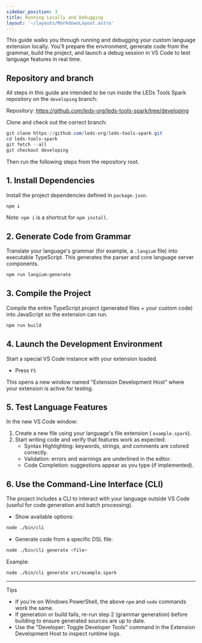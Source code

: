 ```yaml
---
sidebar_position: 3
title: Running Locally and Debugging
layout: '~/layouts/MarkdownLayout.astro' 
---
```


This guide walks you through running and debugging your custom language extension locally. You'll prepare the environment, generate code from the grammar, build the project, and launch a debug session in VS Code to test language features in real time.

## Repository and branch

All steps in this guide are intended to be run inside the LEDs Tools Spark repository on the `developing` branch:

Repository: https://github.com/leds-org/leds-tools-spark/tree/developing

Clone and check out the correct branch:

```powershell
git clone https://github.com/leds-org/leds-tools-spark.git
cd leds-tools-spark
git fetch --all
git checkout developing
```

Then run the following steps from the repository root.

## 1. Install Dependencies

Install the project dependencies defined in `package.json`.

```bash
npm i
```

Note: `npm i` is a shortcut for `npm install`.

## 2. Generate Code from Grammar

Translate your language's grammar (for example, a `.langium` file) into executable TypeScript. This generates the parser and core language server components.

```bash
npm run langium:generate
```

## 3. Compile the Project

Compile the entire TypeScript project (generated files + your custom code) into JavaScript so the extension can run.

```bash
npm run build
```

## 4. Launch the Development Environment

Start a special VS Code instance with your extension loaded.

- Press `F5`

This opens a new window named "Extension Development Host" where your extension is active for testing.

## 5. Test Language Features

In the new VS Code window:

1. Create a new file using your language's file extension ( `example.spark`).
2. Start writing code and verify that features work as expected:
   - Syntax Highlighting: keywords, strings, and comments are colored correctly.
   - Validation: errors and warnings are underlined in the editor.
   - Code Completion: suggestions appear as you type (if implemented).

## 6. Use the Command-Line Interface (CLI)

The project includes a CLI to interact with your language outside VS Code (useful for code generation and batch processing).

- Show available options:

```bash
node ./bin/cli
```

- Generate code from a specific DSL file:

```bash
node ./bin/cli generate <file>
```

Example:

```bash
node ./bin/cli generate src/example.spark
```

---

Tips

- If you're on Windows PowerShell, the above `npm` and `node` commands work the same.
- If generation or build fails, re-run step 2 (grammar generation) before building to ensure generated sources are up to date.
- Use the "Developer: Toggle Developer Tools" command in the Extension Development Host to inspect runtime logs.
